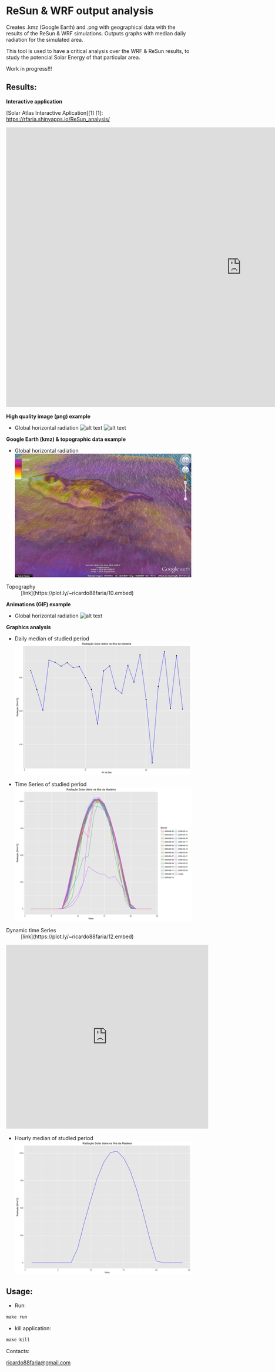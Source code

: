 # ReSun & WRF output analysis

Creates .kmz (Google Earth) and .png with geographical data with the results of the ReSun & WRF simulations. Outputs graphs with median daily radiation for the simulated area.

This tool is used to have a critical analysis over the WRF & ReSun results, to study the potencial Solar Energy of that particular area.

Work in progress!!!

## Results:

**Interactive application**

[Solar Atlas Interactive Aplication][1]
[1]: https://rfaria.shinyapps.io/ReSun_analysis/

<iframe src="https://rfaria.shinyapps.io/ReSun_analysis/" style="border: none; width: 1280px; height: 760px"></iframe>


**High quality image (png) example**

* Global horizontal radiation
![alt text](github/Rad_2009-05-01.png)
![alt text](github/Rad_2009-05-02.png)

**Google Earth (kmz) & topographic data example**

* Global horizontal radiation
![alt text](github/kmz.png)

<dl>
  <dt>Topography</dt>
  <dd>[link](https://plot.ly/~ricardo88faria/10.embed)</dd>
</dl>

**Animations (GIF) example**

* Global horizontal radiation
![alt text](github/Rad_2009-05-25.gif)

**Graphics analysis**

* Daily median of studied period
![alt text](github/Rad_daily_2009-04-30.png)


* Time Series of studied period
![alt text](github/Rad_hour_TS_2009-04-30.png)

<dl>
  <dt>Dynamic time Series</dt>
  <dd>[link](https://plot.ly/~ricardo88faria/12.embed)</dd>
</dl>

<iframe width="550" height="500" frameborder="0" scrolling="no" src="https://plot.ly/~ricardo88faria/12/radiacao-solar-diaria-na-ilha-da-madeira/"></iframe>


* Hourly median of studied period
![alt text](github/Rad_month_2009-04-30.png)

## Usage:

* Run:
```r
make run
```

* kill application:
```r
make kill
```

Contacts:

<ricardo88faria@gmail.com>
